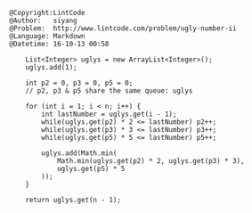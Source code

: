 ```
@Copyright:LintCode
@Author:   siyang
@Problem:  http://www.lintcode.com/problem/ugly-number-ii
@Language: Markdown
@Datetime: 16-10-13 00:58
```

        List<Integer> uglys = new ArrayList<Integer>();
        uglys.add(1);
        
        int p2 = 0, p3 = 0, p5 = 0;
        // p2, p3 & p5 share the same queue: uglys

        for (int i = 1; i < n; i++) {
            int lastNumber = uglys.get(i - 1);
            while(uglys.get(p2) * 2 <= lastNumber) p2++;
            while(uglys.get(p3) * 3 <= lastNumber) p3++;
            while(uglys.get(p5) * 5 <= lastNumber) p5++;
            
            uglys.add(Math.min(
                Math.min(uglys.get(p2) * 2, uglys.get(p3) * 3),
                uglys.get(p5) * 5
            ));
        }

        return uglys.get(n - 1);